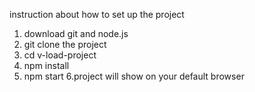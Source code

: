 instruction about how to set up the project

1. download git and node.js 
2. git clone the project 
3. cd v-load-project
4. npm install
5. npm start
6.project will show on your default browser
